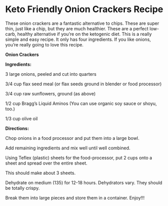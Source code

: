 # Keto Friendly Onion Crackers Recipe

These onion crackers are a fantastic alternative to chips. These are super thin, just like a chip, but they are much healthier. These are a perfect low-carb, healthy alternative if you’re on the ketogenic diet. This is a really simple and easy recipe. It only has four ingredients. If you like onions, you’re really going to love this recipe. 

**Onion Crackers**

**Ingredients:**

3 large onions, peeled and cut into quarters

3/4 cup flax seed meal (or flax seeds ground in blender or food processor)

3/4 cup raw sunflowers, ground (as above)

1/2 cup Bragg’s Liquid Aminos (You can use organic soy sauce or shoyu, too.)

1/3 cup olive oil

**Directions:**

Chop onions in a food processor and put them into a large bowl.

Add remaining ingredients and mix well until well combined.

Using Teflex (plastic) sheets for the food-processor, put 2 cups onto a sheet and spread over the entire sheet. 

This should make about 3 sheets.

Dehydrate on medium (135) for 12-18 hours. Dehydrators vary. They should be totally crispy.

Break them into large pieces and store them in a container. Enjoy!!!